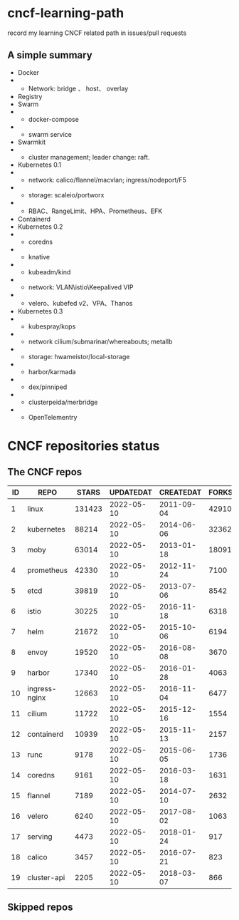 # cncf-learning-path
record my learning CNCF related path in issues/pull requests

## A simple summary
- Docker
- - Network: bridge 、 host、 overlay
- Registry
- Swarm
- - docker-compose
- - swarm service
- Swarmkit
- - cluster management; leader change: raft.
- Kubernetes 0.1
- - network: calico/flannel/macvlan; ingress/nodeport/F5
- - storage: scaleio/portworx
- - RBAC、RangeLimit、HPA、Prometheus、EFK
- Containerd
- Kubernetes 0.2
- - coredns
- - knative
- - kubeadm/kind
- - network: VLAN\istio\Keepalived VIP
- - velero、kubefed v2、VPA、Thanos
- Kubernetes 0.3
- - kubespray/kops
- - network cilium/submarinar/whereabouts; metallb
- - storage: hwameistor/local-storage
- - harbor/karmada
- - dex/pinniped
- - clusterpeida/merbridge
- - OpenTelementry

# CNCF repositories status
<!--START_SECTION:github_repos-->
## The CNCF repos
| ID |     REPO      | STARS  | UPDATEDAT  | CREATEDAT  | FORKSCOUNT |
|----|---------------|--------|------------|------------|------------|
|  1 | linux         | 131423 | 2022-05-10 | 2011-09-04 |      42910 |
|  2 | kubernetes    |  88214 | 2022-05-10 | 2014-06-06 |      32362 |
|  3 | moby          |  63014 | 2022-05-10 | 2013-01-18 |      18091 |
|  4 | prometheus    |  42330 | 2022-05-10 | 2012-11-24 |       7100 |
|  5 | etcd          |  39819 | 2022-05-10 | 2013-07-06 |       8542 |
|  6 | istio         |  30225 | 2022-05-10 | 2016-11-18 |       6318 |
|  7 | helm          |  21672 | 2022-05-10 | 2015-10-06 |       6194 |
|  8 | envoy         |  19520 | 2022-05-10 | 2016-08-08 |       3670 |
|  9 | harbor        |  17340 | 2022-05-10 | 2016-01-28 |       4063 |
| 10 | ingress-nginx |  12663 | 2022-05-10 | 2016-11-04 |       6477 |
| 11 | cilium        |  11722 | 2022-05-10 | 2015-12-16 |       1554 |
| 12 | containerd    |  10939 | 2022-05-10 | 2015-11-13 |       2157 |
| 13 | runc          |   9178 | 2022-05-10 | 2015-06-05 |       1736 |
| 14 | coredns       |   9161 | 2022-05-10 | 2016-03-18 |       1631 |
| 15 | flannel       |   7189 | 2022-05-10 | 2014-07-10 |       2632 |
| 16 | velero        |   6240 | 2022-05-10 | 2017-08-02 |       1063 |
| 17 | serving       |   4473 | 2022-05-10 | 2018-01-24 |        917 |
| 18 | calico        |   3457 | 2022-05-10 | 2016-07-21 |        823 |
| 19 | cluster-api   |   2205 | 2022-05-10 | 2018-03-07 |        866 |



## Skipped repos
<!--END_SECTION:github_repos-->
